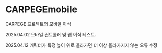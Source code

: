# CARPEGEmobile

CARPEGE 프로젝트의 모바일 이식

2025.04.02 모바일 컨트롤러 및 웹 이식 테스트.

2025.04.12 캐릭터가 특정 높이 위로 올라가면 더 이상 올라가지지 않는 오류 수정

